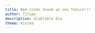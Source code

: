 ```yaml
---
title: Bem vindo Jovem ao seu futuro!!!
author: filipe
description: blablabla bla
theme: minima
---
```

